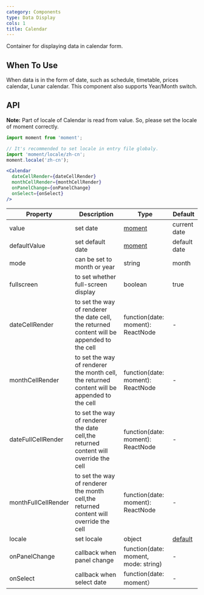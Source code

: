 ```yaml
---
category: Components
type: Data Display
cols: 1
title: Calendar
---
```


Container for displaying data in calendar form.

## When To Use

When data is in the form of date, such as schedule, timetable, prices calendar, Lunar calendar. This component also supports Year/Month switch.

## API

**Note:** Part of locale of Calendar is read from value. So, please set the locale of moment correctly.

```jsx
import moment from 'moment';

// It's recommended to set locale in entry file globaly.
import 'moment/locale/zh-cn';
moment.locale('zh-cn');

<Calendar
  dateCellRender={dateCellRender}
  monthCellRender={monthCellRender}
  onPanelChange={onPanelChange}
  onSelect={onSelect}
/>
```

| Property         | Description           | Type     | Default       |
|--------------|----------------|----------|--------------|
| value        | set date | [moment](http://momentjs.com/) | current date     |
| defaultValue | set default date | [moment](http://momentjs.com/) | default date     |
| mode         | can be set to month or year | string | month  |
| fullscreen   | to set whether full-screen display   | boolean     | true         |
| dateCellRender      | to set the way of renderer the date cell, the returned content will be appended to the cell | function(date: moment): ReactNode | - |
| monthCellRender     | to set the way of renderer the month cell, the returned content will be appended to the cell | function(date: moment): ReactNode | - |
| dateFullCellRender  | to set the way of renderer the date cell,the returned content will override the cell | function(date: moment): ReactNode | - |
| monthFullCellRender | to set the way of renderer the month cell,the returned content will override the cell | function(date: moment): ReactNode | - |
| locale       | set locale | object   | [default](https://github.com/ant-design/ant-design/blob/master/components/date-picker/locale/example.json)  |
| onPanelChange| callback when panel change | function(date: moment, mode: string) | - |
| onSelect     | callback when select date  | function(date: moment）              | - |
